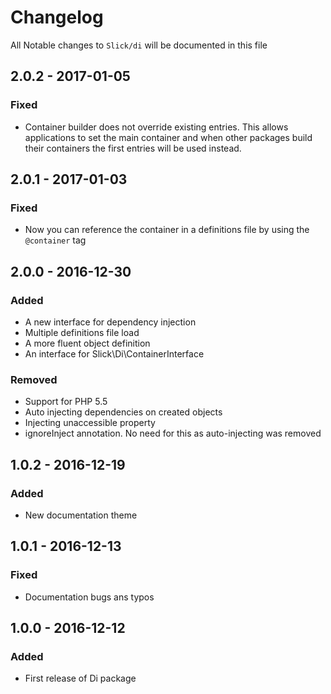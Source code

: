 # Changelog

All Notable changes to `Slick/di` will be documented in this file

## 2.0.2 - 2017-01-05

### Fixed
- Container builder does not override existing entries. This allows
  applications to set the main container and when other packages build
  their containers the first entries will be used instead.

## 2.0.1 - 2017-01-03

### Fixed
- Now you can reference the container in a definitions file by using the
  ``@container`` tag

## 2.0.0 - 2016-12-30

### Added
- A new interface for dependency injection
- Multiple definitions file load
- A more fluent object definition
- An interface for Slick\\Di\\ContainerInterface

### Removed
- Support for PHP 5.5
- Auto injecting dependencies on created objects
- Injecting unaccessible property
- ignoreInject annotation. No need for this as auto-injecting was removed

## 1.0.2 - 2016-12-19

### Added
- New documentation theme

## 1.0.1 - 2016-12-13

### Fixed
- Documentation bugs ans typos

## 1.0.0 - 2016-12-12

### Added
- First release of Di package

